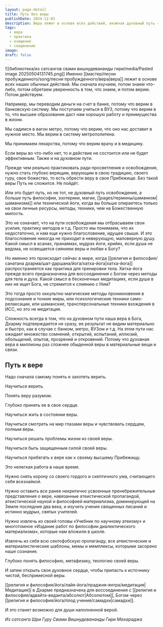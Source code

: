 ```yaml
---
layout: page-detail
title: Путь без веры
publishDate: 2024-12-03
description: Вера лежит в основе всех действий, включая духовный путь – без нее практика становится пустой техникой. Истинная вера требует осознанного принятия, внутренней работы и освобождения от атеистических шаблонов. Только наполненная верой душа способна обрести подлинное Прибежище и соединиться с Абсолютом через медитацию.
tags:
  - вера
  - практика
  - очищение
  - соединение
image: 
draft: false
---
```

![[библиотека/из сатсангов свами вишнудевананды гири/media/Pasted image 20250504131745.png]]
 Именно [[мастер/песни пробужденного/song/песни пробужденного/вера|вера]] лежит в основе всех наших обычных действий. Мы сначала изучаем, потом знаем что-либо, потом обретаем уверенность в том, что знаем, и потом верим. Потом действуем.

 Например, мы переводим деньги на счет в банке, потому что верим в банковскую систему. Мы поступаем учиться в ВУЗ, потому что верим в то, что высшее образование даст нам хорошую работу и преимущества в жизни.

 Мы садимся в вагон метро, потому что верим, что оно нас доставит в нужное место. Мы верим в систему метрополитена.

 Мы принимаем лекарства, потому что верим врачу и в медицину.

 Если веры во что-либо нет, то и действие не состоится или не будет эффективным. Также и на духовном пути.

 Прежде чем реально практиковать ради просветления и освобождения, нужно стать глубоко верящим, верующим в свою традицию, своего гуру, свое божество, то есть обрести веру в свое Прибежище. Без такой веры Путь не сложится. Не пойдёт.

 Или это будет путь, но не тот, не духовный путь освобождения, а больше путь философии, эзотерики, магии, [[pages/термины/шаманизм|шаманизма]] или технической йоги, когда вы больше опираетесь только на свои личные ресурсы, методы, техники, чем на Божественную милость.

 Это не означает, что на пути освобождения мы отбрасываем свои усилия, практику методов и т.д. Просто мы понимаем, что их недостаточно, и нам еще нужно благословение, идущее свыше. И это благословение никогда не приходит в неверующую, маловерную душу. Какой смысл в асанах, пранаямах, мудрах йоги, крийях, если душа не ведома, не освещается сиянием веры и любви к Богу?

 Но именно это происходит сейчас в мире, когда [[религия и философия/санатана дхарма/шат-даршана/йога/хатха-йога|хатха-йога]] распространяется как практика для тренировки тела. Хатхa-йога прежде всего предназначена для воссоединения с Богом через методы для тела и духа. Какой смысл в бесконечных медитациях, если душа в них не ищет Бога, не стремится к слиянию с Ним?

 Это тогда просто оккультно-магические методы проникновения в подсознание и тонкие миры, или психологические техники само-релаксации, или шаманские, трансперсональные техники вхождения в ИСС, но это не медитация.

 Сложность всегда в том, что на духовном пути наша вера в Бога, Дхарму подтверждается не сразу, ее результат не видим материально и быстро, как в случае с банком, метро, ВУЗом и т.д. На этом пути нас ожидает множество сомнений, открытий, испытаний, иллюзий, обольщений, опытов, прозрений и откровений. Потому что духовная вера в миллионы раз сложнее обыденной веры в материальные вещи и связи.

## Путь к вере 

 Надо сначала самому понять и захотеть верить.

 Научиться верить.

 Понять веру разумом.

 Глубоко принять ее в свое сердце.

 Научиться жить в состоянии веры.

 Научиться смотреть на мир глазами веры и чувствовать сердцем, полным веры.

 Научиться решать проблемы жизни из своей веры.

 Научиться быть защищенным силой своей веры.

 Научиться прибегать к вере как к своему высшему Прибежищу.

 Это нелегкая работа в наше время.

 Нужно снять корону со своего гордого и скептичного ума, считающего себя всезнайкой.

 Нужно оставить все ранее некритично усвоенные пренебрежительные представления о вере, навязанные атеистической пропагандой, атеистической наукой и философией материализма, доминирующей на Земле последние два века, и изучить учения священных писаний и истинно мудрых, святых учителей.

 Нужно извлечь из своей головы «Учебник по научному атеизму» и многотомное «Издание работ по философии диалектического материализма», которые нам вложили в школе.

 Извлечь из себя всю сектофобскую пропаганду, все атеистические и материалистические шаблоны, мемы и мемплексы, которыми засорено наше сознание.

 Глубоко понять философию, метафизику, теологию своей веры.

 И затем открыть свое духовное сердце, чтобы припасть к источнику чистой, беспримесной веры.

 [[религия и философия/йога/лайя-йога/праджня-янтра/медитация|Медитация]] в Дхарме предназначена для воссоединения с [[религия и философия/адвайта-веданта/абсолют|Абсолютом]], Богом через [[религия и философия/йога/плод учения/самадхи|самадхи]].

 И это станет возможно для души наполненной верой.

*Из сатсанга Шри Гуру Свами Вишнудевананды Гири Махараджа*